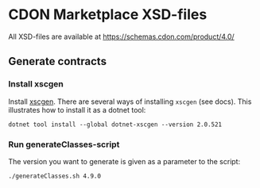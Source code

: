 # CDON Marketplace XSD-files

All XSD-files are available at https://schemas.cdon.com/product/4.0/

## Generate contracts

### Install xscgen
Install [xscgen](https://github.com/mganss/XmlSchemaClassGenerator). There are several ways of installing `xscgen` (see docs). This illustrates how to install it as a dotnet tool:
```
dotnet tool install --global dotnet-xscgen --version 2.0.521
```

### Run generateClasses-script

The version you want to generate is given as a parameter to the script:
```
./generateClasses.sh 4.9.0
```